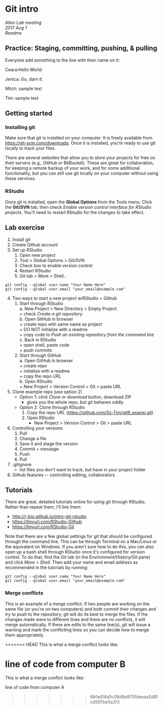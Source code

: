 # Git intro  
*Allen Lab meeting*  
*2017 Aug 1*  
*Readme*  

## Practice: Staging, committing, pushing, & pulling  
Everyone add something to the line with their name on it:  

Ceara:Hello World

Jenica:  Go, darn it.

Mitch: sample text  

Tim: sample text  


## Getting started  
### Installing git  
Make sure that git is installed on your computer. 
It is freely available from https://git-scm.com/downloads. 
Once it is installed, you're ready to use git locally to track your files.  

There are several websites that allow you to store your projects for free on their servers (e.g., GitHub or BitBucket). 
These are great for collaboration, for keeping a remote backup of your work, and for some additional functionality, but you can still use git locally on your computer without using these services.  

### RStudio  
Once git is installed, open the **Global Options** from the Tools menu. 
Click the **Git/SVN** tab, then check *Enable version control interface for RStudio projects*. 
You'll need to restart RStudio for the changes to take effect. 



## Lab exercise
1. Install git
2. Create Github account
3. Set up RStudio
	1. Open new project
	2. Tool > Global Options > Git/SVN
	3. Check box to enable version control
	4. Restart RStudio
	5. Git tab > More > Shell..
```
git config --global user.name "Your Name Here"  
git config --global user.email "your_email@example.com"  
```
4. Two ways to start a new project w/RStudio + Github  
	1. Start through RStudio  
		a. New Project > New Directory > Empty Project  
			+ check *Create a git repository*  
		b. Open GitHub in browser  
			+ create repo with same name as project  
			+ DO NOT initialize with a readme  
			+ copy code to *Push an existing repository from the command line*  
		c. Back in RStudio  
			+ open shell, paste code  
			+ push commits  
	2. Start through GitHub  
		a. Open GitHub in browser  
			+ create repo  
			+ initialize with a readme  
			+ copy the repo URL  
		b. Open RStudio  
			+ New Project > Version Control > Git > paste URL  
5. Clone example repo (use option 2)  
	+ Option 1: click *Clone or download* button, download ZIP  
		+ gives you the whole repo, but git behaves oddly  
	+ Option 2: Clone through RStudio  
		1. Copy the repo URL (https://github.com/Sz-Tim/gitR_examp.git)  
		2. Open RStudio  
			+ New Project > Version Control > Git > paste URL  
6. Controlling your versions  
	1. Pull  
	2. Change a file  
	3. Save it and stage the version  
	4. Commit + message  
	5. Push  
	6. Pull  
7. .gitignore  
	+ list files you don't want to track, but have in your project folder    
8. Github features -- controlling editing, collaborators  




## Tutorials  
There are great, detailed tutorials online for using git through RStudio. 
Rather than repeat them, I'll link them:  

+ http://r-bio.github.io/intro-git-rstudio  
+ https://tinyurl.com/RStudio-Github  
+ https://tinyurl.com/RStudio-Git  

Note that there are a few global settings for git that should be configured through the command line. 
This can be through Terminal on a Mac/Linux or the equivalent on Windows. 
If you aren't sure how to do this, you can also open up a bash shell through RStudio once it's configured for version control. 
To do that, find the Git tab (in the Environment/History/Git pane) and click *More > Shell*. 
Then add your name and email address as recommended in the tutorials by running:

```
git config --global user.name "Your Name Here"  
git config --global user.email "your_email@example.com"  
```

### Merge conflicts  
This is an example of a merge conflict. If two people are working on the same file (or you're on two computers) and both commit their changes and try to push to the repository, git will do its best to merge the files. 
If the changes made were to different lines and there are no conflicts, it will merge automatically. 
If there are edits to the same line(s), git will issue a warning and mark the conflicting lines so you can decide how to merge them appropriately.  
  
<<<<<<< HEAD
This is what a merge conflict looks like:  
  
line of code from computer B  
=======
This is what a merge conflict looks like: 
  
line of code from computer A
>>>>>>> 6bfad14a0c08d8e975fdeeaa2d8fcd597be5a2f3
